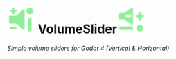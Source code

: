 <h1><img height=64 src="addons/volume_slider/icons/VVolumeSlider.svg"> VolumeSlider<img height=64 src="addons/volume_slider/icons/HVolumeSlider.svg"></h1>

*Simple volume sliders for Godot 4 (Vertical & Horizontal)*
 
